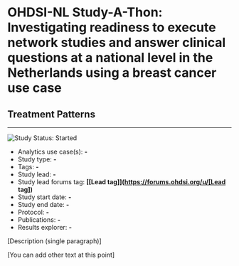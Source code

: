 # OHDSI-NL Study-A-Thon: Investigating readiness to execute network studies and answer clinical questions at a national level in the Netherlands using a breast cancer use case
## Treatment Patterns

---

<img src="https://img.shields.io/badge/Study%20Status-Started-blue.svg" alt="Study Status: Started">

- Analytics use case(s): **-**
- Study type: **-**
- Tags: **-**
- Study lead: **-**
- Study lead forums tag: **[[Lead tag]](https://forums.ohdsi.org/u/[Lead tag])**
- Study start date: **-**
- Study end date: **-**
- Protocol: **-**
- Publications: **-**
- Results explorer: **-**

[Description (single paragraph)]

[You can add other text at this point]
